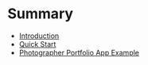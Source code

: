 # Summary

* [Introduction](introduction.md)
* [Quick Start](quick-start.md)
* [Photographer Portfolio App Example](portfolio-app-example.md)

